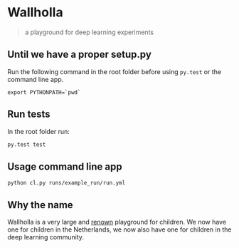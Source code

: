 # Wallholla

> a playground for deep learning experiments

## Until we have a proper setup.py

Run the following command in the root folder before using `py.test` or the command line app.

```
export PYTHONPATH=`pwd`
```

## Run tests

In the root folder run:

```bash
py.test test
```

## Usage command line app

```
python cl.py runs/example_run/run.yml
```

## Why the name

Wallholla is a very large and [renown](https://www.dutchdesignawards.nl/en/gallery/habitat/the-wall-holla/) playground for children. We now have one for children in the Netherlands, we now also have one for children in the deep learning community.
